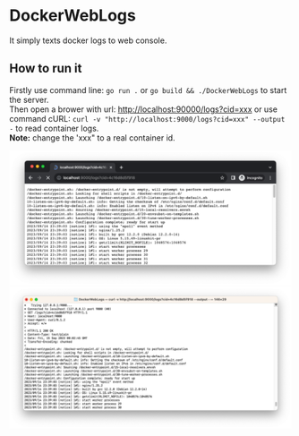 # DockerWebLogs
It simply texts docker logs to web console.

## How to run it

Firstly use command line: `go run .` or `go build && ./DockerWebLogs` to start the server.  
Then open a brower with url: <http://localhost:90000/logs?cid=xxx> or use command cURL: `curl -v "http://localhost:9000/logs?cid=xxx" --output -` to read container logs.   
**Note:** change the 'xxx" to a real container id.

![screenshot-brower](screenshots/browser.png)
![screenshot-cmdline](screenshots/cURL.png)
